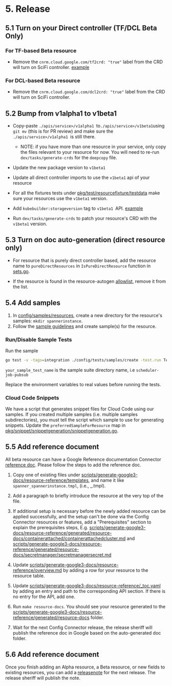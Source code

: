 # 5. Release

## 5.1 Turn on your Direct controller (TF/DCL Beta Only)

### For TF-based Beta resource

* Remove the `cnrm.cloud.google.com/tf2crd: "true"` label from the CRD will turn on SciFi controller. [example](https://github.com/GoogleCloudPlatform/k8s-config-connector/blob/196a4b9a28b59b17936a443d5b36bb65f3c42fd9/apis/apikeys/v1alpha1/apikey_type.go#L44)

### For DCL-based Beta resource

* Remove the `cnrm.cloud.google.com/dcl2crd: "true"` label from the CRD will turn on SciFi controller.

## 5.2 Bump from v1alpha1 to v1beta1

* Copy-paste `./apis/service>/v1alpha1 `to` ./apis/service>/v1beta1 `using `git mv` (this is for PR review) and make sure the `./apis/service>/v1alpha1 `is still there.
  * NOTE: if you have more than one resource in your service, only copy the files relevant to your resource for now. You will need to re-run `dev/tasks/generate-crds` for the `deepcopy` file. 

* Update the new package version to `v1beta1`

* Update all direct controller imports to use  the `v1beta1` api of your resource

* For all the fixtures tests under [pkg/test/resourcefixture/testdata](pkg/test/resourcefixture/testdata) make sure your resources use the `v1beta1` version.

* Add `kubebuilder:storageversion` tag to `v1beta1 `API. [example](https://github.com/GoogleCloudPlatform/k8s-config-connector/blob/1b19153411653329177f4ba0991c982f36970707/apis/cloudbuild/v1beta1/workerpool_types.go#L155)

* Run `dev/tasks/generate-crds` to patch your resource's CRD with the `v1beta1` version.

## 5.3 Turn on doc auto-generation (direct resource only)

* For resource that is purely direct controller based, add the resource name to `pureDirectResources` in `IsPureDirectResource` function in [sets.go](https://github.com/GoogleCloudPlatform/k8s-config-connector/blob/master/pkg/test/resourcefixture/sets.go).

* If the resource is found in the resource-autogen [allowlist](https://github.com/GoogleCloudPlatform/k8s-config-connector/blob/6e9579347aadd08c07cfb0f1bd1747c4c9f4b197/scripts/resource-autogen/allowlist/allowlist.go#L31), remove it from the list.

## 5.4 Add samples 

1.  In [config/samples/resources](config/samples/resources), create a new
    directory for the resource's samples: `mkdir spannerinstance`.
1.  Follow the [sample guidelines](./../../../README.Samples.md) and create sample(s) for the resource.

### Run/Disable Sample Tests

Run the sample

```bash
go test -v -tags=integration ./config/tests/samples/create -test.run TestAll -run-tests <your_sample_test_name>
```

`your_sample_test_name` is the sample suite directory name, i.e `scheduler-job-pubsub`

Replace the environment variables to real values before running the tests.

### Cloud Code Snippets

We have a script that generates snippet files for Cloud Code using our samples.
If you created multiple samples (i.e. multiple samples subdirectories), you must
tell the script which sample to use for generating snippets. Update the
`preferredSampleForResource` map in
[pkg/snippet/snippetgeneration/snippetgeneration.go](./../../../pkg/snippet/snippetgeneration/snippetgeneration.go).

## 5.5 Add reference document 

All beta resource can have a Google Reference documentation Connector 
[reference doc](https://cloud.google.com/config-connector/docs/reference/overview). Please follow the steps to add the reference doc.

1.  Copy one of existing files under
    [scripts/generate-google3-docs/resource-reference/templates](./../../../scripts/generate-google3-docs/resource-reference/templates),
    and name it like `spanner_spannerinstance.tmpl`, (i.e.,
    <service>_<kind>.tmpl).
1.  Add a paragraph to briefly introduce the resource at the very top of the file.
1.  If additional setup is necessary before the newly added resource can be applied successfully, 
    and the setup can't be done via the Config Connector resources or features, add a "Prerequisites" section to explain
    the prerequisites steps,
    E.g. [scripts/generate-google3-docs/resource-reference/generated/resource-docs/containerattached/containerattachedcluster.md](./../../../scripts/generate-google3-docs/resource-reference/generated/resource-docs/containerattached/containerattachedcluster.md)
    and
    [scripts/generate-google3-docs/resource-reference/generated/resource-docs/secretmanager/secretmanagersecret.md](./../../../scripts/generate-google3-docs/resource-reference/generated/resource-docs/secretmanager/secretmanagersecret.md)
1.  Update
    [scripts/generate-google3-docs/resource-reference/overview.md](./../../../scripts/generate-google3-docs/resource-reference/overview.md)
    by adding a row for your resource to the resource table.
    
1.  Update
    [scripts/generate-google3-docs/resource-reference/_toc.yaml](./../../../scripts/generate-google3-docs/resource-reference/_toc.yaml)
    by adding an entry and path to the corresponding API section. If there is no
    entry for the API, add one.

1.  Run `make resource-docs`. You should see your resource generated to the [scripts/generate-google3-docs/resource-reference/generated/resource-docs](./../../../scripts/generate-google3-docs/resource-reference/generated/resource-docs) folder.

1. Wait for the next Config Connector release, the release sheriff will publish the reference doc in Google based on the auto-generated doc folder. 

## 5.6 Add reference document 

Once you finish adding an Alpha resource, a Beta resource, or new fields to existing resources, you can add a [releasenote](https://github.com/GoogleCloudPlatform/k8s-config-connector/tree/master/docs/releasenotes) for the next release. The release sheriff will publish the note.
